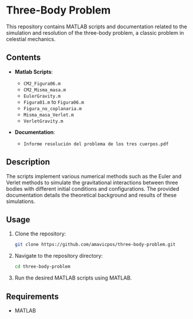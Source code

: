 # Three-Body Problem

This repository contains MATLAB scripts and documentation related to the simulation and resolution of the three-body problem, a classic problem in celestial mechanics.

## Contents

- **Matlab Scripts**:
  - `CM2_Figura06.m`
  - `CM2_Misma_masa.m`
  - `EulerGravity.m`
  - `Figura01.m` to `Figura06.m`
  - `Figura_no_coplanaria.m`
  - `Misma_masa_Verlet.m`
  - `VerletGravity.m`

- **Documentation**:
  - `Informe resolución del problema de los tres cuerpos.pdf`

## Description

The scripts implement various numerical methods such as the Euler and Verlet methods to simulate the gravitational interactions between three bodies with different initial conditions and configurations. The provided documentation details the theoretical background and results of these simulations.

## Usage

1. Clone the repository:
   ```bash
   git clone https://github.com/amavicpos/three-body-problem.git
2. Navigate to the repository directory:
   ```bash
   cd three-body-problem
3. Run the desired MATLAB scripts using MATLAB.

## Requirements
- MATLAB
